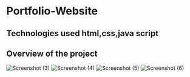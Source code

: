 # Portfolio-Website
## Technologies used html,css,java script
## Overview of the project
![Screenshot (3)](https://github.com/krishvamsi369/Portfolio-Website/assets/140151351/6ed2819d-d4ab-47b8-9b18-34a156d16feb)
![Screenshot (4)](https://github.com/krishvamsi369/Portfolio-Website/assets/140151351/ff9875f7-4994-48f2-881a-a77b3504e676)
![Screenshot (5)](https://github.com/krishvamsi369/Portfolio-Website/assets/140151351/eee974d9-ebb6-4870-9cc7-f617e86eb789)
![Screenshot (6)](https://github.com/krishvamsi369/Portfolio-Website/assets/140151351/15b2bce8-a9a7-4681-a387-b6deb8c66cce)


